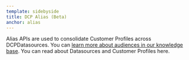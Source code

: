 ```yaml
---
template: sidebyside
title: DCP Alias (Beta)
anchor: alias
---
```


Alias APIs are used to consolidate Customer Profiles across DCPDatasources. You can <a href="https://help.optimizely.com/hc/en-us/articles/200039685" target="_blank">learn more about audiences in our knowledge base</a>. You can read about Datasources and Customer Profiles here.
